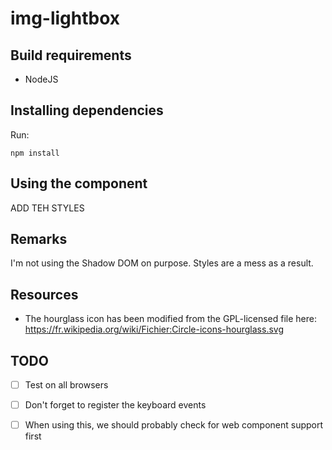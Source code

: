 # img-lightbox

## Build requirements
* NodeJS

## Installing dependencies
Run:
```
npm install
```

## Using the component
ADD TEH STYLES

## Remarks
I'm not using the Shadow DOM on purpose. Styles are a mess as a result.

## Resources
- The hourglass icon has been modified from the GPL-licensed file here: https://fr.wikipedia.org/wiki/Fichier:Circle-icons-hourglass.svg

## TODO
- [ ] Test on all browsers
- [ ] Don't forget to register the keyboard events
- [ ] When using this, we should probably check for web component support first

